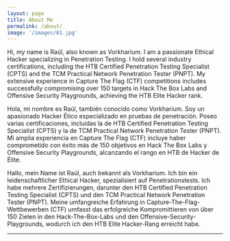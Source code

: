 ```yaml
---
layout: page
title: About Me
permalink: /about/
image: '/images/01.jpg'
---
```

Hi, my name is Raúl, also known as Vorkharium. I am a passionate Ethical Hacker specializing in Penetration Testing. I hold several industry certifications, including the HTB Certified Penetration Testing Specialist (CPTS) and the TCM Practical Network Penetration Tester (PNPT). My extensive experience in Capture The Flag (CTF) competitions includes successfully compromising over 150 targets in Hack The Box Labs and Offensive Security Playgrounds, achieving the HTB Elite Hacker rank.

Hola, mi nombre es Raúl, también conocido como Vorkharium. Soy un apasionado Hacker Ético especializado en pruebas de penetración. Poseo varias certificaciones, incluidas la de HTB Certified Penetration Testing Specialist (CPTS) y la de TCM Practical Network Penetration Tester (PNPT). Mi amplia experiencia en Capture The Flag (CTF) incluye haber comprometido con éxito más de 150 objetivos en Hack The Box Labs y Offensive Security Playgrounds, alcanzando el rango en HTB de Hacker de Élite.

Hallo, mein Name ist Raúl, auch bekannt als Vorkharium. Ich bin ein leidenschaftlicher Ethical Hacker, spezialisiert auf Penetrationstests. Ich habe mehrere Zertifizierungen, darunter den HTB Certified Penetration Testing Specialist (CPTS) und den TCM Practical Network Penetration Tester (PNPT). Meine umfangreiche Erfahrung in Capture-The-Flag-Wettbewerben (CTF) umfasst das erfolgreiche Kompromittieren von über 150 Zielen in den Hack-The-Box-Labs und den Offensive-Security-Playgrounds, wodurch ich den HTB Elite Hacker-Rang erreicht habe.
<hr>